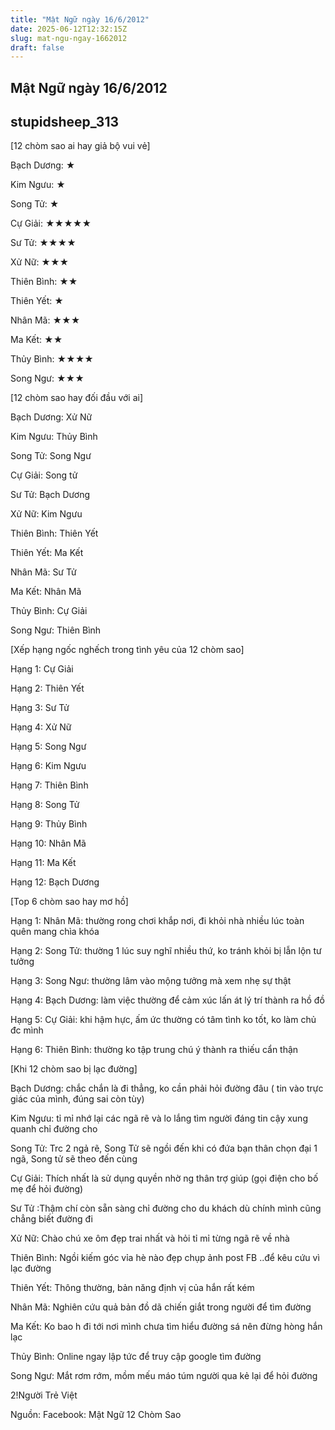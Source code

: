 ```yaml
---
title: "Mật Ngữ ngày 16/6/2012"
date: 2025-06-12T12:32:15Z
slug: mat-ngu-ngay-1662012
draft: false
---
```


## Mật Ngữ ngày 16/6/2012

## stupidsheep_313

[12 chòm sao ai hay giả bộ vui vẻ]

Bạch Dương: ★
 
Kim Ngưu: ★
 
Song Tử: ★
 
Cự Giải: ★★★★★
 
Sư Tử: ★★★★
 
Xử Nữ: ★★★
 
Thiên Bình: ★★
 
Thiên Yết: ★
 
Nhân Mã: ★★★
 
Ma Kết: ★★
 
Thủy Bình: ★★★★
 
Song Ngư: ★★★
 
[12 chòm sao hay đối đầu với ai]

Bạch Dương: Xử Nữ
 
Kim Ngưu: Thủy Bình
 
Song Tử: Song Ngư
 
Cự Giải: Song tử
 
Sư Tử: Bạch Dương
 
Xử Nữ: Kim Ngưu
 
Thiên Bình: Thiên Yết
 
Thiên Yết: Ma Kết
 
Nhân Mã: Sư Tử
 
Ma Kết: Nhân Mã
 
Thủy Bình: Cự Giải
 
Song Ngư: Thiên Bình
 
[Xếp hạng ngốc nghếch trong tình yêu của 12 chòm sao]

Hạng 1: Cự Giải
 
Hạng 2: Thiên Yết
 
Hạng 3: Sư Tử
 
Hạng 4: Xử Nữ
 
Hạng 5: Song Ngư
 
Hạng 6: Kim Ngưu
 
Hạng 7: Thiên Bình
 
Hạng 8: Song Tử
 
Hạng 9: Thủy Bình
 
Hạng 10: Nhân Mã
 
Hạng 11: Ma Kết
 
Hạng 12: Bạch Dương
 
[Top 6 chòm sao hay mơ hồ]

Hạng 1: Nhân Mã: thường rong chơi khắp nơi, đi khỏi nhà nhiều lúc toàn quên mang chìa khóa
 
Hạng 2: Song Tử: thường 1 lúc suy nghĩ nhiều thứ, ko tránh khỏi bị lẫn lộn tư tưởng
 
Hạng 3: Song Ngư: thường lâm vào mộng tưởng mà xem nhẹ sự thật
 
Hạng 4: Bạch Dương: làm việc thường để cảm xúc lấn át lý trí thành ra hồ đồ
 
Hạng 5: Cự Giải: khi hậm hực, ấm ức thường có tâm tình ko tốt, ko làm chủ đc mình
 
Hạng 6: Thiên Bình: thường ko tập trung chú ý thành ra thiếu cẩn thận
 
 
[Khi 12 chòm sao bị lạc đường]
 

 
 Bạch Dương: chắc chắn là đi thẳng, ko cần phải hỏi đường đâu ( tin vào trực giác của mình, đúng sai còn tùy)

 Kim Ngưu: tỉ mỉ nhớ lại các ngã rẽ và lo lắng tìm người đáng tin cậy xung quanh chỉ đường cho

 Song Tử: Trc 2 ngả rẽ, Song Tử sẽ ngồi đến khi có đứa bạn thân chọn đại 1 ngã, Song tử sẽ theo đến cùng

Cự Giải: Thích nhất là sử dụng quyền nhờ ng thân trợ giúp (gọi điện cho bố mẹ để hỏi đường)

Sư Tử :Thậm chí còn sẵn sàng chỉ đường cho du khách dù chính mình cũng chẳng biết đường đi

Xử Nữ: Chào chú xe ôm đẹp trai nhất và hỏi tỉ mỉ từng ngã rẽ về nhà

Thiên Bình: Ngồi kiếm góc vỉa hè nào đẹp chụp ảnh post FB ..để kêu cứu vì lạc đường

Thiên Yết: Thông thường, bản năng định vị của hắn rất kém

Nhân Mã: Nghiên cứu quả bản đồ dã chiến giắt trong người để tìm đường

Ma Kết: Ko bao h đi tới nơi mình chưa tìm hiểu đường sá nên đừng hòng hắn lạc

Thủy Bình: Online ngay lập tức để truy cập google tìm đường

Song Ngư: Mắt rơm rớm, mồm mếu máo túm người qua kẻ lại để hỏi đường 

2!Người Trẻ Việt

Nguồn: Facebook: Mật Ngữ 12 Chòm Sao